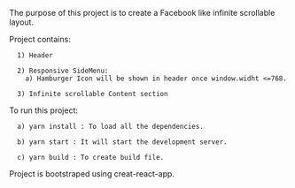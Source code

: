 The purpose of this project is to create a Facebook like infinite scrollable layout.

Project contains:

      1) Header
      
      2) Responsive SideMenu:
        a) Hamburger Icon will be shown in header once window.widht <=768.
        
      3) Infinite scrollable Content section

To run this project:

      a) yarn install : To load all the dependencies.

      b) yarn start : It will start the development server.

      c) yarn build : To create build file.


Project is bootstraped using creat-react-app.
